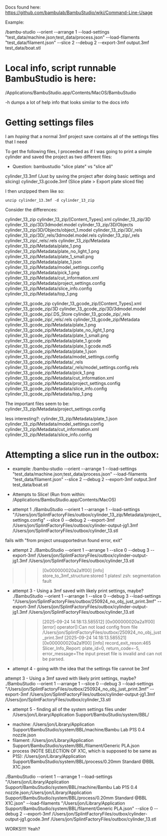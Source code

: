 Docs found here:
https://github.com/bambulab/BambuStudio/wiki/Command-Line-Usage


Example:

/bambu-studio --orient --arrange 1 --load-settings "test_data/machine.json;test_data/process.json" --load-filaments "test_data/filament.json" --slice 2 --debug 2 --export-3mf output.3mf test_data/boat.stl


# Local info, script runnable BambuStudio is here:

/Applications/BambuStudio.app/Contents/MacOS/BambuStudio

-h dumps a lot of help info that looks similar to the docs info

# Getting settings files

I am *hoping* that a normal 3mf project save contains all of the settings files that I need

To get the following files, I proceeded as if I was going to print a simple cylinder and saved the project as two different files:

  * Question: bambustudio "slice plate" vs "slice all"

cylinder_13.3mf (Just by saving the project after doing basic settings and slicing)
cylinder_13.gcode.3mf (Slice plate > Export plate sliced file)

I then unzipped them like so:

    unzip cylinder_13.3mf -d cylinder_13_zip

Consider the differences:

cylinder_13_zip
cylinder_13_zip/[Content_Types].xml
cylinder_13_zip/3D
cylinder_13_zip/3D/3dmodel.model
cylinder_13_zip/3D/Objects
cylinder_13_zip/3D/Objects/object_1.model
cylinder_13_zip/3D/_rels
cylinder_13_zip/3D/_rels/3dmodel.model.rels
cylinder_13_zip/_rels
cylinder_13_zip/_rels/.rels
cylinder_13_zip/Metadata
cylinder_13_zip/Metadata/plate_1.png
cylinder_13_zip/Metadata/plate_no_light_1.png
cylinder_13_zip/Metadata/plate_1_small.png
cylinder_13_zip/Metadata/plate_1.json
cylinder_13_zip/Metadata/model_settings.config
cylinder_13_zip/Metadata/pick_1.png
cylinder_13_zip/Metadata/cut_information.xml
cylinder_13_zip/Metadata/project_settings.config
cylinder_13_zip/Metadata/slice_info.config
cylinder_13_zip/Metadata/top_1.png

cylinder_13_gcode_zip
cylinder_13_gcode_zip/[Content_Types].xml
cylinder_13_gcode_zip/3D
cylinder_13_gcode_zip/3D/3dmodel.model
cylinder_13_gcode_zip/.DS_Store
cylinder_13_gcode_zip/_rels
cylinder_13_gcode_zip/_rels/.rels
cylinder_13_gcode_zip/Metadata
cylinder_13_gcode_zip/Metadata/plate_1.png
cylinder_13_gcode_zip/Metadata/plate_no_light_1.png
cylinder_13_gcode_zip/Metadata/plate_1_small.png
cylinder_13_gcode_zip/Metadata/plate_1.gcode
cylinder_13_gcode_zip/Metadata/plate_1.gcode.md5
cylinder_13_gcode_zip/Metadata/plate_1.json
cylinder_13_gcode_zip/Metadata/model_settings.config
cylinder_13_gcode_zip/Metadata/_rels
cylinder_13_gcode_zip/Metadata/_rels/model_settings.config.rels
cylinder_13_gcode_zip/Metadata/pick_1.png
cylinder_13_gcode_zip/Metadata/cut_information.xml
cylinder_13_gcode_zip/Metadata/project_settings.config
cylinder_13_gcode_zip/Metadata/slice_info.config
cylinder_13_gcode_zip/Metadata/top_1.png



The important files seem to be:
cylinder_13_zip/Metadata/project_settings.config

less interesting?:
cylinder_13_zip/Metadata/plate_1.json
cylinder_13_zip/Metadata/model_settings.config
cylinder_13_zip/Metadata/cut_information.xml
cylinder_13_zip/Metadata/slice_info.config


# Attempting a slice run in the outbox:

* example:
/bambu-studio --orient --arrange 1 --load-settings "test_data/machine.json;test_data/process.json" --load-filaments "test_data/filament.json" --slice 2 --debug 2 --export-3mf output.3mf test_data/boat.stl

* Attempts to Slice! (Run from within: /Applications/BambuStudio.app/Contents/MacOS)

* attempt 1
./BambuStudio --orient 1 --arrange 1 --load-settings "/Users/jon/SplintFactoryFiles/outbox/cylinder_13_zip/Metadata/project_settings.config" --slice 0 --debug 2 --export-3mf /Users/jon/SplintFactoryFiles/outbox/cylinder-output-jg1.3mf /Users/jon/SplintFactoryFiles/outbox/cylinder_13.stl

fails with "from project unsupportedrun found error, exit"

* attempt 2
./BambuStudio --orient 1 --arrange 1 --slice 0 --debug 3 --export-3mf /Users/jon/SplintFactoryFiles/outbox/cylinder-output-jg1.3mf /Users/jon/SplintFactoryFiles/outbox/cylinder_13.stl

>>> [0x000000020a2a1f00] [info]    store_to_3mf_structure:stored 1 plates!
>>> zsh: segmentation fault

* attempt 3 - Using a 3mf saved with likely print settings, maybe?
./BambuStudio --orient 1 --arrange 1 --slice 0 --debug 3 --load-settings "/Users/jon/SplintFactoryFiles/outbox/250924_no_obj_just_print.3mf" --export-3mf /Users/jon/SplintFactoryFiles/outbox/cylinder-output-jg1.3mf /Users/jon/SplintFactoryFiles/outbox/cylinder_13.stl

>>> [2025-09-24 14:18:13.585512] [0x000000020a2a1f00] [error]   operator():Can not load config from file /Users/jon/SplintFactoryFiles/outbox/250924_no_obj_just_print.3mf
>>> [2025-09-24 14:18:13.585521] [0x000000020a2a1f00] [info]    record_exit_reson:465 Slicer_Info_Report: plate_id=0, return_code=-5, error_message=The input preset file is invalid and can not be parsed.

* attempt 4 - going with the idea that the settings file cannot be 3mf

attempt 3 - Using a 3mf saved with likely print settings, maybe?
./BambuStudio --orient 1 --arrange 1 --slice 0 --debug 3 --load-settings "/Users/jon/SplintFactoryFiles/outbox/250924_no_obj_just_print.3mf" --export-3mf /Users/jon/SplintFactoryFiles/outbox/cylinder-output-jg1.3mf /Users/jon/SplintFactoryFiles/outbox/cylinder_13.stl

* attempt 5 - finding all of the system settings files under /Users/jon/Library/Application Support/BambuStudio/system/BBL/

- machine:
/Users/jon/Library/Application Support/BambuStudio/system/BBL/machine/Bambu Lab P1S 0.4 nozzle.json
- filament:
/Users/jon/Library/Application Support/BambuStudio/system/BBL/filament/Generic PLA.json
- process (NOTE SELECTION OF X1C, which is supposed to be same as P1S):
/Users/jon/Library/Application Support/BambuStudio/system/BBL/process/0.20mm Standard @BBL X1C.json


./BambuStudio --orient 1 --arrange 1 --load-settings "/Users/jon/Library/Application Support/BambuStudio/system/BBL/machine/Bambu Lab P1S 0.4 nozzle.json;/Users/jon/Library/Application Support/BambuStudio/system/BBL/process/0.20mm Standard @BBL X1C.json"  --load-filaments "/Users/jon/Library/Application Support/BambuStudio/system/BBL/filament/Generic PLA.json" --slice 0 --debug 2 --export-3mf /Users/jon/SplintFactoryFiles/outbox/cylinder-output-jg1.gcode.3mf /Users/jon/SplintFactoryFiles/outbox/cylinder_13.stl

WORKS!!!! Yeah?

